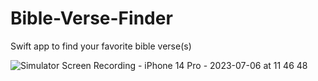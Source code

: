 # Bible-Verse-Finder
Swift app to find your favorite bible verse(s)

![Simulator Screen Recording - iPhone 14 Pro - 2023-07-06 at 11 46 48](https://github.com/edwardlie/Bible-Verse-Finder/assets/25160494/26ac531b-f3b3-41dc-b93d-33e47a17c66f)
